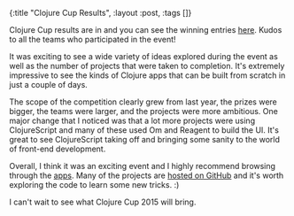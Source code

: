 {:title "Clojure Cup Results", :layout :post, :tags []}

Clojure Cup results are in and you can see the winning entries [here](https://clojurecup.com/). Kudos to all the teams who participated in the event!

It was exciting to see a wide variety of ideas explored during the event as well as the number of projects that were taken to completion. It's extremely impressive to see the kinds of Clojure apps that can be built from scratch in just a couple of days.

The scope of the competition clearly grew from last year, the prizes were bigger, the teams were larger, and the projects were more ambitious. One major change that I noticed was that a lot more projects were using ClojureScript and many of these used Om and Reagent to build the UI. It's great to see ClojureScript taking off and bringing some sanity to the world of front-end development.

Overall, I think it was an exciting event and I highly recommend browsing through the [apps](https://clojurecup.com/#/apps). Many of the projects are [hosted on GitHub](https://github.com/clojurecup2014) and it's worth exploring the code to learn some new tricks. :)

I can't wait to see what Clojure Cup 2015 will bring.